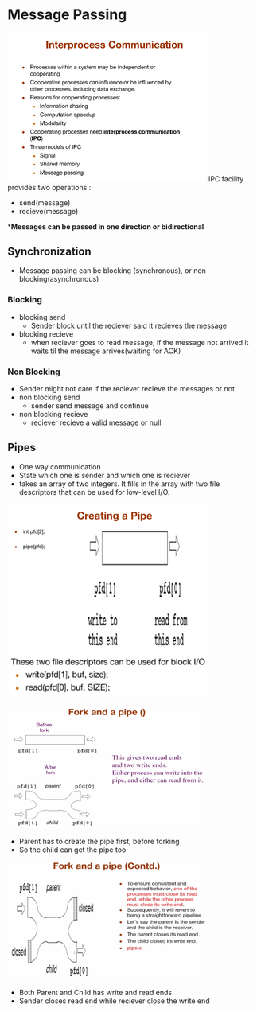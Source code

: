 <style>
img {
  width: 400px;
}
</style>

# Message Passing

![](./pics(slide5)/Interprocess_Communication.png)
IPC facility provides two operations :
- send(message)
- recieve(message)

***Messages can be passed in one direction or bidirectional**

## Synchronization
- Message passing can be blocking (synchronous), or non blocking(asynchronous)

### Blocking
- blocking send
    - Sender block until the reciever said it recieves the message
- blocking recieve
    - when reciever goes to read message, if the message not arrived it waits til the message arrives(waiting for ACK)

### Non Blocking
- Sender might not care if the reciever recieve the messages or not
- non blocking send
    - sender send message and continue
- non blocking recieve
    - reciever recieve a valid message or null

## Pipes
- One way communication
- State which one is sender and which one is reciever
- takes an array of two integers. It fills in the array with two file descriptors that can be used for low-level I/O.

![](./pics(slide5)/Creating_Pipe.png)
![](./pics(slide5)/Read_Write.png)


![](./pics(slide5)/Fork_and_Pipe.png)
- Parent has to create the pipe first, before forking
- So the child can get the pipe too


![](./pics(slide5)/Fork_and_Pipe2.png)
- Both Parent and Child has write and read ends
- Sender closes read end while reciever close the write end